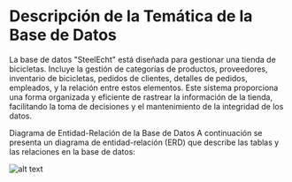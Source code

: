 # Descripción de la Temática de la Base de Datos

La base de datos "SteelEcht" está diseñada para gestionar una tienda de bicicletas. Incluye la gestión de categorías de productos, proveedores, inventario de bicicletas, pedidos de clientes, detalles de pedidos, empleados, y la relación entre estos elementos. Este sistema proporciona una forma organizada y eficiente de rastrear la información de la tienda, facilitando la toma de decisiones y el mantenimiento de la integridad de los datos.

Diagrama de Entidad-Relación de la Base de Datos
A continuación se presenta un diagrama de entidad-relación (ERD) que describe las tablas y las relaciones en la base de datos:

![alt text](https://drive.google.com/file/d/1R1TKGwgXYvtIQLGcG55ROqHDTYxn-UUc/view?usp=sharing)
